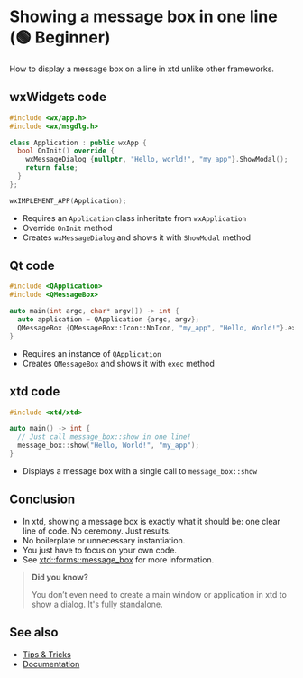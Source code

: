 # Showing a message box in one line (🟢 Beginner)

How to display a message box on a line in xtd unlike other frameworks.

## wxWidgets code

```cpp
#include <wx/app.h>
#include <wx/msgdlg.h>

class Application : public wxApp {
  bool OnInit() override {
    wxMessageDialog {nullptr, "Hello, world!", "my_app"}.ShowModal();
    return false;
  }
};

wxIMPLEMENT_APP(Application);
```

*	Requires an `Application` class inheritate from `wxApplication`
*	Override `OnInit` method
*	Creates `wxMessageDialog` and shows it with `ShowModal` method

## Qt code

```cpp
#include <QApplication>
#include <QMessageBox>

auto main(int argc, char* argv[]) -> int {
  auto application = QApplication {argc, argv};
  QMessageBox {QMessageBox::Icon::NoIcon, "my_app", "Hello, World!"}.exec();
}
```

*	Requires an instance of `QApplication`
*	Creates `QMessageBox` and shows it with `exec` method

## xtd code

```cpp
#include <xtd/xtd>

auto main() -> int {
  // Just call message_box::show in one line!
  message_box::show("Hello, World!", "my_app");
}
```

*	Displays a message box with a single call to `message_box::show`

## Conclusion

* In xtd, showing a message box is exactly what it should be: one clear line of code. No ceremony. Just results.
* No boilerplate or unnecessary instantiation. 
* You just have to focus on your own code.
* See [xtd::forms::message_box](https://gammasoft71.github.io/xtd/reference_guides/latest/classxtd_1_1forms_1_1message__box.html) for more information.

> **Did you know?**
>
> You don’t even need to create a main window or application in xtd to show a dialog. It's fully standalone.

## See also

* [Tips & Tricks](/docs/documentation/tips_and_tricks)
* [Documentation](/docs/documentation)
